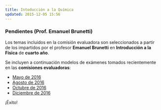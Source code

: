 ```yaml
---
title: Intoducción a la Química
updated: 2015-12-05 15:56
---
```


### Pendientes (Prof. Emanuel Brunetti) 

Los temas incluidos en la comisión evaluadora son seleccionados a partir de los impartidos por el profesor **Emanuel Brunetti** en **Introducción a la Física** de **cuarto año**. 

Se incluyen a continuación modelos de exámenes tomados recientemente en las **comisiones evaluadoras**: 

* [Mayo de 2016](../medocs/5iqui/brunetti/2016_05_16_com_eva_int_quimica_brunetti.pdf)
* [Agosto de 2016](../medocs/5iqui/brunetti/2016_08_01_com_eva_int_quimica_brunetti.pdf)
* [Octubre de 2016](../medocs/5iqui/brunetti/2016_10_com_eva_int_quimica_brunetti.pdf)
* [Diciembre de 2016](../medocs/5iqui/brunetti/2016_12_06_com_eva_int_quimica_brunetti.pdf)

¡Éxito!
